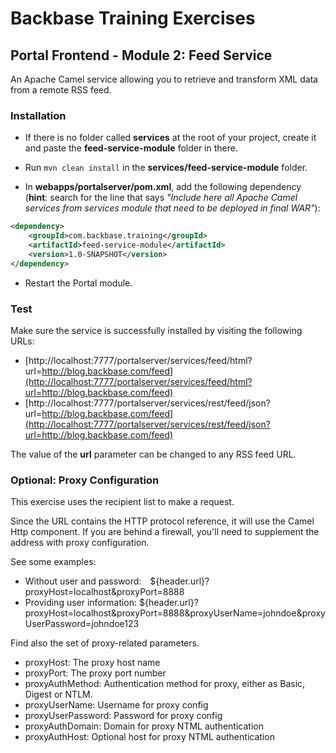 # Backbase Training Exercises

## Portal Frontend - Module 2: Feed Service

An Apache Camel service allowing you to retrieve and transform XML data from a remote RSS feed.

### Installation

 - If there is no folder called **services** at the root of your project, create it and paste the **feed-service-module** folder in there.

 - Run `mvn clean install` in the **services/feed-service-module** folder.

 - In **webapps/portalserver/pom.xml**, add the following dependency (**hint**: search for the line that says _"Include here all Apache Camel services from services module that need to be deployed in final WAR"_):

  ```xml
  <dependency>
      <groupId>com.backbase.training</groupId>
      <artifactId>feed-service-module</artifactId>
      <version>1.0-SNAPSHOT</version>
  </dependency>
  ```

 - Restart the Portal module.

### Test
 
Make sure the service is successfully installed by visiting the following URLs:

- [http://localhost:7777/portalserver/services/feed/html?url=http://blog.backbase.com/feed](http://localhost:7777/portalserver/services/feed/html?url=http://blog.backbase.com/feed)
- [http://localhost:7777/portalserver/services/rest/feed/json?url=http://blog.backbase.com/feed](http://localhost:7777/portalserver/services/rest/feed/json?url=http://blog.backbase.com/feed)

The value of the **url** parameter can be changed to any RSS feed URL.

### Optional: Proxy Configuration

This exercise uses the recipient list to make a request.
 
Since the URL contains the HTTP protocol reference, it will use the Camel Http component. If you are behind a firewall, you'll need to supplement the address with proxy configuration.
  
See some examples: 
- Without user and password:  <simple>${header.url}?proxyHost=localhost&amp;proxyPort=8888</simple>
- Providing user information: <simple>${header.url}?proxyHost=localhost&amp;proxyPort=8888&amp;proxyUserName=johndoe&amp;proxyUserPassword=johndoe123</simple>
 
Find also the set of proxy-related parameters.
 
- proxyHost: The proxy host name
- proxyPort: The proxy port number
- proxyAuthMethod: Authentication method for proxy, either as Basic, Digest or NTLM.
- proxyUserName: Username for proxy config
- proxyUserPassword: Password for proxy config
- proxyAuthDomain: Domain for proxy NTML authentication
- proxyAuthHost: Optional host for proxy NTML authentication